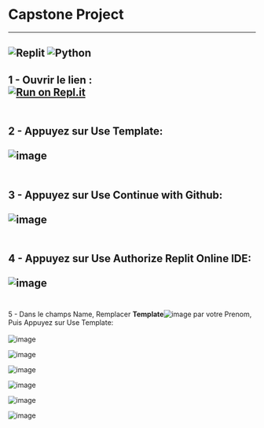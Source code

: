 # Capstone Project 
---------------------------
![Replit](https://img.shields.io/badge/Replit-DD1200?style=for-the-badge&logo=Replit&logoColor=white) ![Python](https://img.shields.io/badge/python-3670A0?style=for-the-badge&logo=python&logoColor=ffdd54)<br>
---------------------------
1 - Ouvrir le lien :
<br>
[![Run on Repl.it](https://replit.com/@yahia-kplr/KplrWebSCRAPINGTemplate?v=1)](https://replit.com/@yahia-kplr/KplrWebSCRAPINGTemplate?v=1)<br>
<br>
---------------------------
2 - Appuyez sur Use Template:<br>
<br>
![image](https://user-images.githubusercontent.com/123749462/224277876-64fd1460-00c4-468d-a2ac-33a404d663ba.png)<br>
<br>
---------------------------
3 - Appuyez sur Use Continue with Github:<br>
<br>
![image](https://user-images.githubusercontent.com/123749462/224278332-8f4246cb-82bd-4e4b-bb9e-0708749852a8.png)<br>
<br>
---------------------------
4 - Appuyez sur Use Authorize Replit Online IDE:<br>
<br>
![image](https://user-images.githubusercontent.com/123749462/224278686-e0c96d03-beeb-40c3-a095-146eaf1dff9d.png)<br>
<br>
---------------------------
5 - Dans le champs Name, Remplacer **Template**![image](https://user-images.githubusercontent.com/123748165/224299610-ecd62b02-df84-408f-8f87-ae9227107f95.png) par votre Prenom, Puis Appuyez sur Use Template:<br>
<br>
![image](https://user-images.githubusercontent.com/123749462/224278959-553d1a8c-e3fe-4a37-a402-967eecbc41af.png)<br>


![image](https://user-images.githubusercontent.com/123749462/224279259-cc9c925e-23f0-4364-affc-9299f5561831.png)

![image](https://user-images.githubusercontent.com/123749462/224279585-cd0a89f6-496b-4e66-a34c-71d99c136f15.png)

![image](https://user-images.githubusercontent.com/123749462/224279800-2a7e19b2-5a23-4c74-b704-48eb31394473.png)

![image](https://user-images.githubusercontent.com/123749462/224280059-89a5aa41-58af-4d27-b878-9b044a80ed94.png)

![image](https://user-images.githubusercontent.com/123749462/224280444-73306e13-91ba-4002-b4cd-10ead4b35a38.png)
